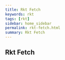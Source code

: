 ```yaml
---
title: Rkt Fetch 
keywords: rkt 
tags: [rkt]
sidebar: home_sidebar
permalink: rkt-fetch.html
summary: Rkt Fetch
---
```


## Rkt Fetch